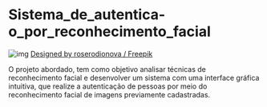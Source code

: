 # Sistema_de_autentica-o_por_reconhecimento_facial

![img](http://i.imgur.com/yourfilename.png)
<a href="http://www.freepik.com">Designed by roserodionova / Freepik</a>

O projeto abordado, tem como objetivo analisar técnicas de reconhecimento facial e desenvolver um sistema com uma interface gráfica intuitiva, que realize a autenticação de pessoas por meio do reconhecimento facial de imagens previamente cadastradas.
